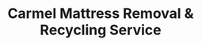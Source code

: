 ---
layout: location.njk
title: "Carmel Mattress Removal & Recycling Service"
description: "Carmel mattress recycling service with 1M+ mattresses recycled nationwide. Next-day pickup  100% recycling guaranteed. Serving America's roundabout capital with premium logistics."
permalink: /mattress-removal/indiana/indianapolis/carmel/
parentMetro: Indianapolis
city: Carmel
state: Indiana
stateAbbreviation: IN
stateSlug: indiana
tier: 2
coordinates:
  lat: 39.9783
  lng: -86.1180
pricing:
  startingPrice: 125
  single: 125
  queen: 155
  king: 180
  boxSpring: 30
neighborhoods:
  - name: Villages of WestClay
    zipCodes: [46074]
  - name: Woodland Golf Club
    zipCodes: [46032]
  - name: Jacksons Grant On Williams Creek
    zipCodes: [46032]
  - name: Arts & Design District
    zipCodes: [46032]
  - name: City Center
    zipCodes: [46032]
  - name: Meridian Hills
    zipCodes: [46032]
  - name: Brookshire Village
    zipCodes: [46033]
  - name: Windsor Grove
    zipCodes: [46032]
  - name: Walnut Creek
    zipCodes: [46032]
  - name: Delaware Trace
    zipCodes: [46032]
  - name: Eden Estates
    zipCodes: [46032]
  - name: Chapmans Claim
    zipCodes: [46032]
  - name: Cherry Creek Estates
    zipCodes: [46032]
  - name: Keystone Woods
    zipCodes: [46032]
  - name: Lakes at Hazel Dell
    zipCodes: [46032]
  - name: Lexington Farms
    zipCodes: [46032]
  - name: Hunters Glen
    zipCodes: [46032]
  - name: Carmelaire
    zipCodes: [46033]
zipCodes: [46032, 46033, 46074]
recyclingPartners:
  - Republic Services
  - Hamilton County Recycling
localRegulations: "Hamilton County HHW facility does not accept mattresses or furniture. Republic Services charges $20 per mattress for curbside pickup but items typically go to landfills. Professional recycling services provide 100% recycling guarantee while eliminating municipal coordination and fees."
nearbyCities:
  - name: Westfield
    slug: westfield
    distance: 12
    isSuburb: true
  - name: Noblesville
    slug: noblesville
    distance: 15
    isSuburb: true
  - name: Fishers
    slug: fishers
    distance: 18
    isSuburb: true
reviews:
  count: 318
  featured:
    - text: "Gorgeous house in Villages of WestClay but narrow bedroom access. They measured everything first, got our king mattress out without any wall scratches. Professional crew that knows how to handle luxury homes properly."
      author: "Katherine W."
      neighborhood: "Villages of WestClay"
    - text: "Work downtown Indy, live near the Arts District. Scheduled for Saturday morning - they navigated all our roundabouts like locals. $155 total, actually recycle instead of dumping like Republic does for $20."
      author: "James P."
      neighborhood: "Arts & Design District"
    - text: "Meridian Hills area pickup. House is from the 50s with tricky stairs to the master bedroom. Team handled it perfectly and were done in 20 minutes. Way more convenient than hauling it myself."
      author: "Linda R."
      neighborhood: "Meridian Hills"
faqs:
  - question: "Do you really recycle every mattress you pick up in Carmel?"
    answer: "Absolutely! We've recycled over 1 million mattresses nationwide with 100% recycling rate over 13+ years. Every Carmel mattress is processed through certified facilities - springs become construction materials, foam becomes carpet padding, and fabrics enter textile recycling streams."
  - question: "How quickly can you pick up from Carmel's upscale neighborhoods?"
    answer: "Next-day service is standard throughout Carmel, from Villages of WestClay to City Center condos and Meridian Hills estates. We navigate efficiently around the roundabout system and coordinate with community schedules and HOA requirements."
  - question: "Can you handle Carmel's diverse housing from luxury estates to downtown condos?"
    answer: "Yes, our 13+ years serving Indianapolis means we're experienced with everything from multi-level estates in exclusive neighborhoods to modern condos in the Arts District. We bring specialized equipment for each property type and access situation."
  - question: "What's included in Carmel's $125 starting price?"
    answer: "Complete service including pickup, Hamilton County-compliant disposal, transportation, and guaranteed 100% recycling. Additional charges apply for stairs ($10/flight) or carries over 75 feet. No landfill waste ever."
  - question: "Do you work around Carmel's cultural events and corporate schedules?"
    answer: "Absolutely! We understand Carmel's calendar including Arts Festival events, Farmers Market Saturdays, CarmelFest activities, and corporate headquarters schedules. Our experience includes flexible timing around community events and business district patterns."
  - question: "How does your service differ from Republic Services' $20 mattress pickup?"
    answer: "While Republic charges $20 per mattress for curbside pickup, items typically go to landfills. Our service ensures 100% recycling, handles all scheduling directly, provides exact timing, and eliminates coordination with municipal waste programs while supporting Carmel's environmental initiatives."
  - question: "Are you licensed for Hamilton County mattress disposal and recycling?"
    answer: "Yes, we're fully licensed Hamilton County haulers working with approved contractors. Unlike basic disposal services, we ensure every mattress reaches certified recycling facilities rather than landfills, supporting Carmel's Green Initiative and environmental leadership with our proven 1+ million mattress recycling track record."
  - question: "Can you pick up bed frames and box springs too?"
    answer: "Yes! Our 3-piece service ($180) includes complete bedroom set removal with professional disassembly. Everything is recycled through our proven processes that have handled over 1 million mattresses nationwide over 13+ years."
schema:
  "@context": "https://schema.org"
  "@type": "LocalBusiness"
  "name": "A Bedder World Carmel"
  "address":
    "@type": "PostalAddress"
    "addressLocality": "Carmel"
    "addressRegion": "Indiana"
    "addressCountry": "US"
  "geo":
    "@type": "GeoCoordinates"
    "latitude": 39.9783
    "longitude": -86.1180
  "telephone": "720-263-6094"
  "priceRange": "$125-$180"
  "serviceArea": "Carmel, Indiana"
  "aggregateRating":
    "@type": "AggregateRating"
    "ratingValue": "4.9"
    "reviewCount": "318"
pageContent:
  heroDescription: "Carmel's premium mattress recycling service with over 1 million mattresses recycled nationwide. Serving America's roundabout capital from Arts District condos to Villages of WestClay estates with 13+ years specialized experience."
  aboutService: |
    <p>Carmel's 100,000 residents expect service excellence matching their community's reputation as one of America's best places to live. From luxury estates in Villages of WestClay to modern condos in the Arts & Design District, our service navigates unique challenges including 155+ roundabouts, corporate headquarters districts, and upscale housing requiring specialized handling. Carmel homeowners demand professional expertise and environmental responsibility.</p>
    
    <p>Our team understands Carmel's sophisticated infrastructure - roundabout navigation creates efficient routes while respecting community standards for premium service delivery. Whether accessing multi-level homes in Meridian Hills, coordinating around Palladium events, or working within exclusive neighborhoods like Jacksons Grant, we adapt to Hamilton County's most affluent suburb while maintaining the professionalism residents expect.</p>
    
    <p>Every mattress removed from Carmel joins our nationwide milestone of over 1 million mattresses recycled, supporting the city's Green Initiative and environmental leadership. Licensed for Hamilton County operations and experienced with luxury home logistics, we provide service quality that matches Carmel's standards as corporate headquarters hub and cultural destination.</p>
  serviceAreasIntro: "From Carmel's exclusive Villages of WestClay to downtown Arts District condos and established neighborhoods throughout America's roundabout capital, our service network covers all residential areas:"
  regulationsCompliance: "Working within Hamilton County regulations, we provide independent professional mattress disposal since county HHW facilities don't accept mattresses. Unlike Republic Services' $20 pickup fee that typically leads to landfill disposal, our service guarantees 100% recycling through certified facilities while eliminating municipal coordination and supporting Carmel's Green Initiative environmental goals."
  environmentalImpact: |
    <p>Carmel's affluent community generates substantial mattress waste from luxury home renovations and corporate relocations, yet our recycling-first approach ensures zero Carmel mattresses reach Hamilton County landfills. Contributing to our 1+ million mattresses recycled nationwide over 13+ years, every Carmel pickup advances environmental protection through comprehensive materials recovery supporting the city's EPA recognition and climate resiliency leadership.</p>
    
    <p>Regional partnerships process Carmel mattresses into productive materials - steel springs become construction components, memory foam transforms into carpet underlay, and fabric elements enter textile recycling streams. This circular economy approach aligns with Carmel's Green Initiative values while supporting environmental stewardship that matches the community's reputation for innovation and sustainability excellence.</p>
    
    <p>Corporate headquarters employees, luxury homeowners, and residents throughout Carmel's planned neighborhoods benefit from mattress disposal that keeps materials in productive use rather than occupying Hamilton County landfill capacity. Our environmental responsibility supports the community's leadership in sustainable development, urban forestry programs, and comprehensive recycling initiatives that define modern Carmel living.</p>
  howItWorksScheduling: "Appointment scheduling accommodates Carmel's sophisticated calendar - coordinating around Arts Festival events, Farmers Market Saturdays, corporate headquarters schedules, and cultural activities at venues like The Palladium while respecting exclusive neighborhood protocols and HOA guidelines."
  howItWorksService: "Our experienced team navigates Carmel's unique infrastructure - efficiently routing through the nation's most extensive roundabout system while providing specialized service for luxury estates, modern condos, and corporate housing throughout America's premier planned community."
  howItWorksDisposal: "Every Carmel mattress contributes to our 1+ million recycling achievement through comprehensive materials separation processes. Springs, foam, and fabrics undergo certified facility processing, transforming luxury home waste into productive new materials rather than landfill burden - supporting Carmel's Green Initiative and nationwide sustainability advancement through responsible affluent community stewardship."
  sidebarStats:
    mattressesRemoved: "2,340"
---